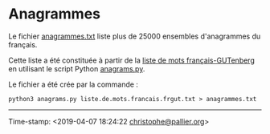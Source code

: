# Anagrammes #

Le fichier [anagrammes.txt](anagrammes.zip) liste plus de 25000 ensembles d'anagrammes du français.

Cette liste a été constituée à partir de la [liste de mots français-GUTenberg](../Liste-de-mots-francais-Gutenberg/README-liste-francais-Gutenberg.md) en utilisant le script Python [anagrams.py](/scripts/anagrams/anagrams.py).
 
Le fichier a été crée par la commande :
 
    python3 anagrams.py liste.de.mots.francais.frgut.txt > anagrammes.txt

---

Time-stamp: <2019-04-07 18:24:22 christophe@pallier.org>

